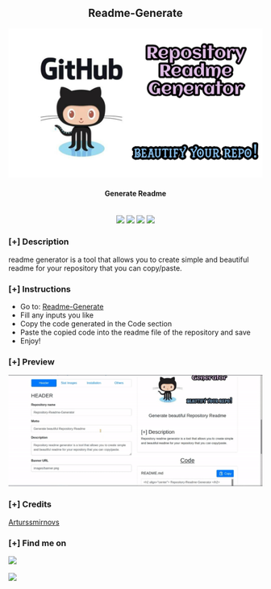 <h2 align="center">Readme-Generate </h2>

![Generate Readme](images/banner.png)
<h4 align="center"> Generate Readme </h4>

<p align="center">
<br>
    <img src="https://img.shields.io/badge/Author-iamalok-magenta?style=flat-square">
    <img src="https://img.shields.io/badge/Open%20Source-Yes-orange?style=flat-square">
    <img src="https://img.shields.io/badge/Maintained-Yes-cyan?style=flat-square">
    <img src="https://img.shields.io/badge/Written%20In-JavaScript-blue?style=flat-square">
</p>

### [+] Description
readme generator is a tool that allows you to create simple and beautiful readme for your repository that you can copy/paste.

### [+] Instructions

- Go to: <a href="https://iamaloksy.github.io/readme-generate/">Readme-Generate</a>
- Fill any inputs you like
- Copy the code generated in the Code section
- Paste the copied code into the readme file of the repository and save
- Enjoy!

### [+] Preview

![Readme-Generate](images/preview.gif)

### [+] Credits 
<a href="https://github.com/arturssmirnovs/github-profile-readme-generator">Arturssmirnovs</a>

### [+] Find me on 
 <a href="mailto:kr.alok.sy@gmail.com" target="_blank"><img src="https://img.shields.io/badge/Email-kr.alok.sy@gmail.com-blue?style=for-the-badge&logo=gmail"></a>

<a href="https://m.me/iamaloksy" target="_blank"><img src="https://img.shields.io/badge/Messenger-iamaloksy-blue?style=for-the-badge&logo=messenger"></a>

